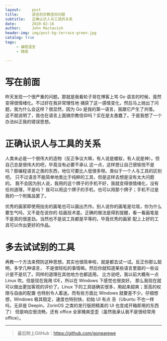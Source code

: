 ```yaml
---
layout:     post
title:      语言的宗教信仰问题
subtitle:   正确认识人与工具的关系
date:       2020-02-16
author:     John Mactavish
header-img: img/post-bg-terrace-green.jpg
catalog: true
tags:
     - 编程语言
     - 随感

---
```

# 写在前面

昨天发现一个很严重的问题。那就是我看轮子哥在博客上骂 Go 语言的时候，竟然变得很情绪化。不过好在我非常理性地
捕获了这一感情变化，然后马上抛出了问题，我为什么会这样？很显然，因为 Go 是我的第一语言，我跟它产生了共情。
这不就说明了，我也在语言上面搞宗教信仰吗？实在是太愚蠢了。于是我想了一个办法纠正我的错误思想。

# 正确认识人与工具的关系

人类未必是一个很伟大的造物（反正争议大嘛，有人说是蝼蚁，有人说是神）。但自己总是很伟大的吧，毕竟没有必要不承认
这一点，这样想让自己很愉悦不是吗？那编程语言之类的东西，地位可要比人低很多呀。类似于一个人与工具的区别吧。
只不过语言不能简单地类比于纯粹的工具，但是这样去想是没有太大问题的。
我不会因为别人说，我用的这个牌子的手机不好，我就变得很情绪化，没有任何道理，不是吗？
我可以用这个牌子的手机，也可以用那个牌子；手机不过是我的一个附属品罢了。

优秀的画家即使用拙劣的画笔也可以画出杰作。别人说你的画笔是垃圾，你为什么要生气吗，又不是在说你的
绘画技术差。正确的做法是得到提醒，看一看画笔是不是真的很差劲。当然也不是说工具都是平等的，毕竟优秀的画家
配上上好的工具可以作出更好的作品。

# 多去试试别的工具

再教一个方法来预防这种思想。其实也很简单啦，就是都去试一试。反正你那么聪明，多学几种语言，
不是很轻松的事情嘛。然后你就知道某些语言里面的一些设计是不是坑了。同样的道理在其他地方也都适用。
比方说吧，我以前大概有一点 Linux 吹。但是现在我用 IDE，所以在 Windows 下感觉也很良好。
那么我现在就可以做出更加客观的评价了。Linux 下的工具链确实很多，用起来超爽；至高的权限与自由的配置
也特别令人着迷。而有些方面比 Windows 就要差不少。仔细想想，Windows 极其稳定，速度也特别快，初始 UI 有点
丑（Ubuntu 不也一样吗，无非是 Deepin，ZorinOS 之类的发行版把精美的 UI 也变成开箱即用的东西了）
但是响应很流畅，还有 office 全家桶爽歪歪（虽然我承认我不是很经常用 office）。

***  
> 最后附上GitHub：<https://github.com/gonearewe>